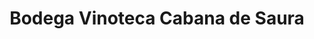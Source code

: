 ---
title: "Bodega Vinoteca Cabana de Saura"
url: /el-algar/bodega-vinoteca-cabana-de-saura/
shop: alcohol
---